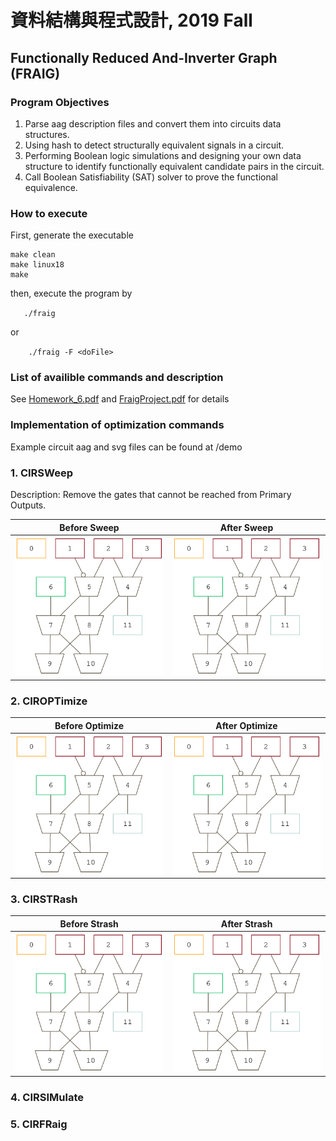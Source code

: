 # 資料結構與程式設計, 2019 Fall  
## Functionally Reduced And-Inverter Graph (FRAIG)  

### Program Objectives  
1. Parse aag description files and convert them into circuits data structures.
2. Using hash to detect structurally equivalent signals in a circuit.
3. Performing Boolean logic simulations and designing your own data structure to identify functionally equivalent candidate pairs in the circuit.
4. Call Boolean Satisfiability (SAT) solver to prove the functional equivalence.
  
### How to execute
First, generate the executable

	make clean  
	make linux18
	make
then, execute the program by  

`   ./fraig` 

or  

`    ./fraig -F <doFile>`
### List of availible commands and description
See [Homework_6.pdf](https://github.com/Splend1d/FRAIG/Homework_6.pdf) and [FraigProject.pdf](https://github.com/Splend1d/FRAIG/FraigProject.pdf) for details

### Implementation of optimization commands
Example circuit aag and svg files can be found at /demo

### 1. CIRSWeep
Description: Remove the gates that cannot be reached from Primary Outputs.

| Before Sweep | After Sweep |
| :---:  | :---: |
| ![Before Sweep](https://github.com/Splend1d/FRAIG/blob/master/demo/sw-before.svg) | ![After Sweep](https://github.com/Splend1d/FRAIG/blob/master/demo/sw-before.svg) |
### 2. CIROPTimize

| Before Optimize | After Optimize |
| :---:  | :---: |
| ![Before Optimize](https://github.com/Splend1d/FRAIG/blob/master/demo/sw-before.svg) | ![After Optimize](https://github.com/Splend1d/FRAIG/blob/master/demo/sw-before.svg) |
### 3. CIRSTRash

| Before Strash | After Strash |
| :---:  | :---: |
| ![Before Strash](https://github.com/Splend1d/FRAIG/blob/master/demo/sw-before.svg) | ![After Strash](https://github.com/Splend1d/FRAIG/blob/master/demo/sw-before.svg) |
### 4. CIRSIMulate
### 5. CIRFRaig
